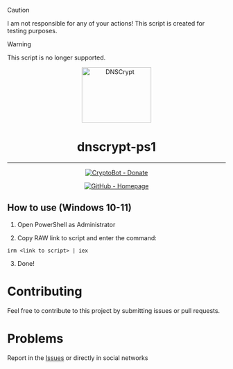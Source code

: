 > [!CAUTION]
> I am not responsible for any of your actions! This script is created for testing purposes.

> [!WARNING]
> This script is no longer supported.

<p align="center">
  <img src="https://github.com/sevcator/dnscrypt-ps1/blob/main/.github/readme-icon.png?raw=true" 
       alt="DNSCrypt" 
       width="160" 
       height="128">
</p>
<h1 align="center">dnscrypt-ps1</h1>

<hr>

<p align="center"> <a href="https://t.me/send?start=IVIbEVbhIiUw"> <img src="https://img.shields.io/badge/CryptoBot-Donate-000000?logo=contactlesspayment" alt="CryptoBot - Donate"> </p>
  
<p align="center"> </a> <a href="https://sevcator.github.io"> <img src="https://img.shields.io/badge/GitHub-Homepage-000000?logo=github" alt="GitHub - Homepage"> </a> </p>

## How to use (Windows 10-11)

1. Open PowerShell as Administrator
   
2. Copy RAW link to script and enter the command:
```
irm <link to script> | iex
```

3. Done!
   
# Contributing
Feel free to contribute to this project by submitting issues or pull requests.

# Problems
Report in the [Issues](https://github.com/sevcator/dnscrypt-ps1/issues) or directly in social networks
